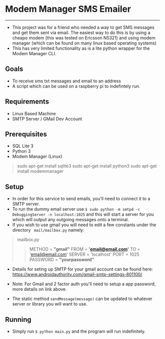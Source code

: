 # Modem Manager SMS Emailer

---

- This project was for a friend who needed a way to get SMS messages and get them sent via email. The easiest way to do this is by using a cheapo modem (this was tested on Ericsson N5321) and using modem manager (which can be found on many linux based operating systems)
- This has very limited functionality as is a lite python wrapper for the Modem Manager CLI.

## Goals

- To receive sms txt messages and email to an address
- A script which can be used on a raspberry pi to indefintely run.

## Requirements

- Linux Based Machine
- SMTP Server / GMail Dev Account

## Prerequisites 

- SQL Lite 3
- Python 3
- Modem Manager (Linux) 
> sudo apt-get install sqlite3
> sudo apt-get install python3
> sudo apt-get install modemmanager

## Setup

- In order for this service to send emails, you'll need to connect it to a SMTP server. 
- To run the dummy email server use `$ sudo python -m smtpd -c DebuggingServer -n localhost:1025` and this will start a server for you which will output any outgoing messages onto a terminal.
- If you wish to use gmail you will need to edit a few constants under the directory ` mail/mailbox.py` namely:

> mailbox.py
> > METHOD = **"gmail"**
FROM = **'email@email.com'**
TO = 'email@email.com'
SERVER = 'localhost'
PORT = 1025
PASSWORD = **"yourpassword"**


- Details for seting up SMTP for your gmail account can be found here: https://www.androidauthority.com/gmail-smtp-settings-801100/

- Note: For Gmail and 2 factor auth you'll need to setup a app password, more details on link above.

- The static method `sendMessage(message)` can be updated to whatever server or library you will want to use.


## Running 

- Simply run `$ python main.py` and the program will run indefinitely.
 